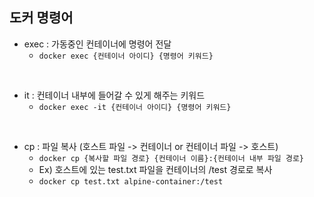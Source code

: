 ## 도커 명령어
- exec : 가동중인 컨테이너에 명령어 전달
  - `docker exec {컨테이너 아이디} {명령어 키워드}`
<br>

- it : 컨테이너 내부에 들어갈 수 있게 해주는 키워드
  - `docker exec -it {컨테이너 아이디} {명령어 키워드}`
<br>

- cp : 파일 복사 (호스트 파일 -> 컨테이너 or 컨테이너 파일 -> 호스트)
  - `docker cp {복사할 파일 경로} {컨테이너 이름}:{컨테이너 내부 파일 경로}`
  - Ex) 호스트에 있는 test.txt 파일을 컨테이너의 /test 경로로 복사
  - `docker cp test.txt alpine-container:/test`
 <br>
